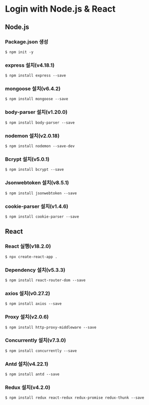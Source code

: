 # Login with Node.js & React
## Node.js
### Package.json 생성
```
$ npm init -y
```
### express 설치(v4.18.1)
```
$ npm install express --save
```
### mongoose  설치(v6.4.2)
```
$ npm install mongoose --save
```
### body-parser 설치(v1.20.0)
```
$ npm install body-parser --save
```
### nodemon 설치(v2.0.18)
```
$ npm install nodemon --save-dev
```
### Bcrypt 설치(v5.0.1)
```
$ npm install bcrypt --save
```
### Jsonwebtoken 설치(v8.5.1)
```
$ npm install jsonwebtoken --save
```
### cookie-parser 설치(v1.4.6)
```
$ npm install cookie-parser --save
```

## React
### React 실행(v18.2.0)
```
$ npx create-react-app .
```
### Dependency 설치(v5.3.3)
```
$ npm install react-router-dom --save
```
### axios 설치(v0.27.2)
```
$ npm install axios --save
```
### Proxy 설치(v2.0.6)
```
$ npm install http-proxy-middleware --save
```
### Concurrently 설치(v7.3.0)
```
$ npm install concurrently --save
```
### Antd 설치(v4.22.1)
```
$ npm install antd --save
```
### Redux 설치(v4.2.0)
```
$ npm install redux react-redux redux-promise redux-thunk --save
```
